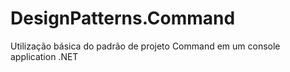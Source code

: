 # DesignPatterns.Command
Utilização básica do padrão de projeto Command em um console application .NET
